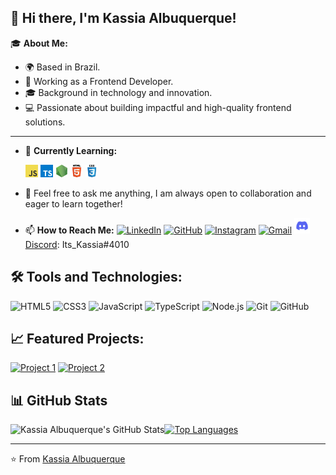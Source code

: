 ## 👋 Hi there, I'm Kassia Albuquerque!

🎓 **About Me:**
- 🌍 Based in Brazil.
- 💼 Working as a Frontend Developer.
- 🎓 Background in technology and innovation.
- 💻 Passionate about building impactful and high-quality frontend solutions.

---

- 🌱 **Currently Learning:**

  <code><img height="20" src="https://raw.githubusercontent.com/github/explore/main/topics/javascript/javascript.png"></code>
  <code><img height="20" src="https://raw.githubusercontent.com/github/explore/main/topics/typescript/typescript.png"></code>
  <code><img height="20" src="https://raw.githubusercontent.com/github/explore/main/topics/nodejs/nodejs.png"></code>
  <code><img height="20" src="https://raw.githubusercontent.com/github/explore/main/topics/html/html.png"></code>
  <code><img height="20" src="https://raw.githubusercontent.com/github/explore/main/topics/css/css.png"></code>

- 💬 Feel free to ask me anything, I am always open to collaboration and eager to learn together!

- 📫 **How to Reach Me:**
[![LinkedIn](https://img.shields.io/badge/-LinkedIn-0e76a8?style=flat&logo=Linkedin&logoColor=white)](https://www.linkedin.com/in/rkalbuqp/)
[![GitHub](https://img.shields.io/github/followers/rkalbuqp?label=follow&style=social)](https://github.com/rkalbuqp/)
[![Instagram](https://img.shields.io/badge/-Instagram-E4405F?style=flat&labelColor=E4405F&logo=instagram&logoColor=white)](https://www.instagram.com/kalbuqp/)
[![Gmail](https://img.shields.io/badge/-Gmail-D14836?style=flat&logo=Gmail&logoColor=white)](mailto:rkalbuqp@gmail.com)
<a><img height="25" src="https://raw.githubusercontent.com/github/explore/main/topics/discord/discord.png"> [Discord](https://discord.com/): Its_Kassia#4010</a>

## 🛠️ Tools and Technologies:

![HTML5](https://img.shields.io/badge/-HTML5-E34F26?style=flat&logo=html5&logoColor=white)
![CSS3](https://img.shields.io/badge/-CSS3-1572B6?style=flat&logo=css3)
![JavaScript](https://img.shields.io/badge/-JavaScript-F7DF1E?style=flat&logo=javascript&logoColor=black)
![TypeScript](https://img.shields.io/badge/-TypeScript-007ACC?style=flat&logo=typescript&logoColor=white)
![Node.js](https://img.shields.io/badge/-Node.js-339933?style=flat&logo=node.js&logoColor=white)
![Git](https://img.shields.io/badge/-Git-F05032?style=flat&logo=git&logoColor=white)
![GitHub](https://img.shields.io/badge/-GitHub-181717?style=flat&logo=github)

## 📈 Featured Projects:

[![Project 1](https://img.shields.io/badge/-Project%201-444444?style=flat&logo=github)](https://github.com/rkalbuqp/Pokedex.git)
[![Project 2](https://img.shields.io/badge/-Project%202-444444?style=flat&logo=github)](https://github.com/rkalbuqp/project2)

## 📊 GitHub Stats

<img align="left" alt="Kassia Albuquerque's GitHub Stats" src="https://github-readme-stats.vercel.app/api?username=rkalbuqp&show_icons=true&theme=radical" />

[![Top Languages](https://github-readme-stats.vercel.app/api/top-langs/?username=rkalbuqp&layout=compact&theme=radical)](https://github.com/rkalbuqp/github-readme-stats)

---

⭐️ From [Kassia Albuquerque](https://github.com/rkalbuqp)
